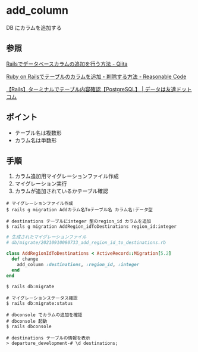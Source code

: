 # add_column

DB にカラムを追加する

## 参照

[Railsでデータベースカラムの追加を行う方法 \- Qiita](https://qiita.com/ryosuketter/items/1aba45161bfffefed68b)

[Ruby on Railsでテーブルのカラムを追加・削除する方法 \- Reasonable Code](https://reasonable-code.com/rails-column/)

[【Rails】ターミナルでテーブル内容確認【PostgreSQL】 \| データは友達ドットコム](https://data-is-friend.com/%E3%80%90rails%E3%80%91%E3%82%BF%E3%83%BC%E3%83%9F%E3%83%8A%E3%83%AB%E3%81%A7%E3%83%86%E3%83%BC%E3%83%96%E3%83%AB%E5%86%85%E5%AE%B9%E7%A2%BA%E8%AA%8D%E3%80%90postgresql%E3%80%91/)

## ポイント

* テーブル名は複数形
* カラム名は単数形

## 手順

1. カラム追加用マイグレーションファイル作成
2. マイグレーション実行
3. カラムが追加されているかテーブル確認

```Shell
# マイグレーションファイル作成
$ rails g migration Addカラム名Toテーブル名 カラム名:データ型

# destinations テーブルにinteger 型のregion_id カラムを追加
$ rails g migration AddRegion_idToDestinations region_id:integer
```

```Ruby
# 生成されたマイグレーションファイル
# db/migrate/20210910080733_add_region_id_to_destinations.rb

class AddRegionIdToDestinations < ActiveRecord::Migration[5.2]
  def change
    add_column :destinations, :region_id, :integer
  end
end
```

```Shell
$ rails db:migrate
```

```Shell
# マイグレーションステータス確認
$ rails db:migrate:status
```

```Shell
# dbconsole でカラムの追加を確認
# dbconsole 起動
$ rails dbconsole

# destinations テーブルの情報を表示
> departure_development-# \d destinations;
```
